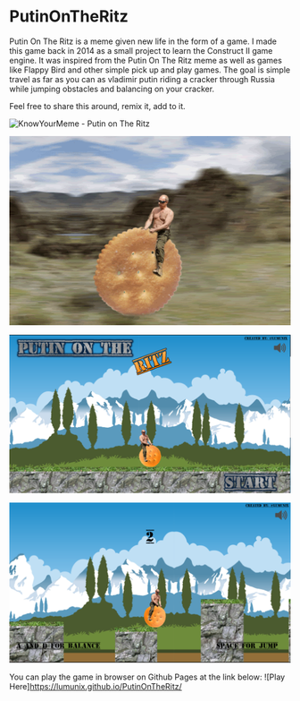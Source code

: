 # PutinOnTheRitz
Putin On The Ritz is a meme given new life in the form of a game. I made this game back in 2014 as a small project to learn the Construct II game engine. It was inspired from the Putin On The Ritz meme as well as games like Flappy Bird and other simple pick up and play games. The goal is simple travel as far as you can as vladimir putin riding a cracker through Russia while jumping obstacles and balancing on your cracker.

Feel free to share this around, remix it, add to it.

![KnowYourMeme - Putin on The Ritz](https://knowyourmeme.com/photos/702078-vladimir-putin)

![Putin On The Ritz Meme](https://github.com/Lumunix/PutinOnTheRitz/blob/master/docs/ritzgif.gif)

![Title Screen](https://github.com/Lumunix/PutinOnTheRitz/blob/master/docs/titlescreen.PNG)

![Gameplay Screenshot](https://github.com/Lumunix/PutinOnTheRitz/blob/master/docs/screenshot.PNG)

You can play the game in browser on Github Pages at the link below:
![Play Here]https://lumunix.github.io/PutinOnTheRitz/
